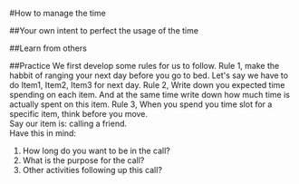 #How to manage the time

##Your own intent to perfect the usage of the time

##Learn from others 

##Practice 
We first develop some rules for us to follow. 
Rule 1, make the habbit of ranging your next day before you go to bed. Let's say we have to do Item1, Item2, Item3 for next day. 
Rule 2, Write down you expected time spending on each item. And at the same time write down how much time is actually spent on this item. 
Rule 3, When you spend you time slot for a specific item, think before you move.   
Say our item is: calling a friend.   
Have this in mind: 
1) How long do you want to be in the call?   
2) What is the purpose for the call?  
3) Other activities following up this call? 
